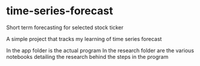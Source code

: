 # time-series-forecast
Short term forecasting for selected stock ticker

A simple project that tracks my learning of time series forecast

In the app folder is the actual program 
In the research folder are the various notebooks detailing the research behind the steps in the program 

